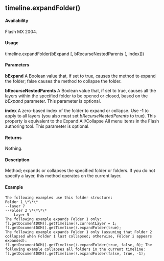 ## timeline.expandFolder()

#### Availability

Flash MX 2004.

#### Usage

timeline.expandFolder(bExpand \[, bRecurseNestedParents \[, index\]\])

#### Parameters

**bExpand** A Boolean value that, if set to true, causes the method to expand the folder; false causes the method to collapse the folder.
>
**bRecurseNestedParents** A Boolean value that, if set to true, causes all the layers within the specified folder to be opened or closed, based on the *bExpand* parameter. This parameter is optional.
>
**index** A zero-based index of the folder to expand or collapse. Use -1 to apply to all layers (you also must set *bRecurseNestedParents* to true). This property is equivalent to the Expand All/Collapse All menu items in the Flash authoring tool. This parameter is optional.

#### Returns

Nothing.

#### Description

Method; expands or collapses the specified folder or folders. If you do not specify a layer, this method operates on the current layer.

#### Example

```
The following examples use this folder structure:
Folder 1 \*\*\*
--layer 7
--Folder 2 \*\*\*\*
----Layer 5
The following example expands Folder 1 only:
fl.getDocumentDOM().getTimeline().currentLayer = 1; fl.getDocumentDOM().getTimeline().expandFolder(true);
The following example expands Folder 1 only (assuming that Folder 2 collapsed when Folder 1 last collapsed; otherwise, Folder 2 appears expanded):
fl.getDocumentDOM().getTimeline().expandFolder(true, false, 0); The following example collapses all folders in the current timeline: fl.getDocumentDOM().getTimeline().expandFolder(false, true, -1);

```